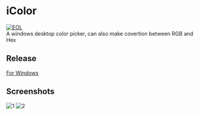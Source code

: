 # iColor
[![EOL](https://img.shields.io/badge/Status-EOL-lightgrey.svg?style=flat-square)]()  
A windows desktop color picker, can also make covertion between RGB and Hex
## Release
[For Windows](http://download.jackeriss.com/works/iColor.zip)
## Screenshots
![1](http://img.blog.csdn.net/20151106015205194)
![2](http://img.blog.csdn.net/20151106015215705)
